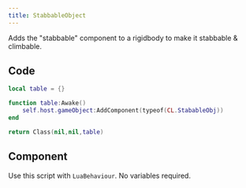 ```yaml
---
title: StabbableObject
---
```


Adds the "stabbable" component to a rigidbody to make it stabbable & climbable.

## Code

```lua
local table = {}

function table:Awake()
    self.host.gameObject:AddComponent(typeof(CL.StabableObj))
end

return Class(nil,nil,table)
```

## Component

Use this script with `LuaBehaviour`. No variables required.
